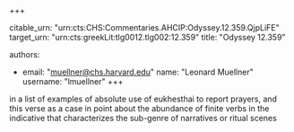 +++


citable_urn: "urn:cts:CHS:Commentaries.AHCIP:Odyssey.12.359.QjpLiFE"
target_urn: "urn:cts:greekLit:tlg0012.tlg002:12.359"
title: "Odyssey 12.359"

authors:
- email: "muellner@chs.harvard.edu"
  name: "Leonard Muellner"
  username: "lmuellner"
+++

<p>in a list of examples of absolute use of eukhesthai to report prayers, and this verse as a case in point about the abundance of finite verbs in the indicative that characterizes the sub-genre of narratives or ritual scenes</p>